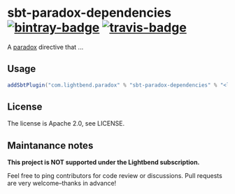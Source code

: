 # sbt-paradox-dependencies [![bintray-badge][]][bintray] [![travis-badge][]][travis]

[bintray]:               https://bintray.com/sbt/sbt-plugin-releases/sbt-paradox-dependencies
[bintray-badge]:         https://api.bintray.com/packages/sbt/sbt-plugin-releases/sbt-paradox-dependencies/images/download.svg
[travis]:                https://travis-ci.org/lightbend/sbt-paradox-dependencies
[travis-badge]:          https://travis-ci.org/lightbend/sbt-paradox-dependencies.svg?branch=master

A [paradox](https://github.com/lightbend/paradox/) directive that ...

## Usage

```scala
addSbtPlugin("com.lightbend.paradox" % "sbt-paradox-dependencies" % "<latest>")
```

## License

The license is Apache 2.0, see LICENSE.

## Maintanance notes

**This project is NOT supported under the Lightbend subscription.**

Feel free to ping contributors for code review or discussions. Pull requests are very welcome–thanks in advance!
